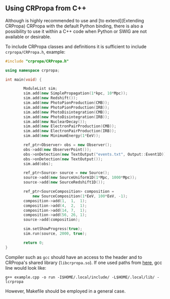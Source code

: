 ## Using CRPropa from C++
Although is highly recommended to use and [to extend](Extending CRPropa) CRPropa with the default Python binding, there is also a possibility to use it within a C++ code when Python or SWIG are not available or desirable.

To include CRPropa classes and definitions it is sufficient to include ``crpropa/CRPropa.h``, example:

```c++
#include "crpropa/CRPropa.h"

using namespace crpropa;

int main(void) {

        ModuleList sim;
        sim.add(new SimplePropagation(1*kpc, 10*Mpc));
        sim.add(new Redshift());
        sim.add(new PhotoPionProduction(CMB));
        sim.add(new PhotoPionProduction(IRB));
        sim.add(new PhotoDisintegration(CMB));
        sim.add(new PhotoDisintegration(IRB));
        sim.add(new NuclearDecay());
        sim.add(new ElectronPairProduction(CMB));
        sim.add(new ElectronPairProduction(IRB));
        sim.add(new MinimumEnergy(1*EeV));

        ref_ptr<Observer> obs = new Observer();
        obs->add(new ObserverPoint());
        obs->onDetection(new TextOutput("events.txt", Output::Event1D));
        obs->onDetection(new TextOutput());
        sim.add(obs);

        ref_ptr<Source> source = new Source();
        source->add(new SourceUniform1D(1*Mpc, 1000*Mpc));
        source->add(new SourceRedshift1D());

        ref_ptr<SourceComposition> composition =
            new SourceComposition(1*EeV, 100*EeV, -1);
        composition->add(1,  1,  1);
        composition->add(4,  2,  1);
        composition->add(14, 7,  1);
        composition->add(56, 26, 1);
        source->add(composition);

        sim.setShowProgress(true);
        sim.run(source, 2000, true);

        return 0;
}
```

Compiler such as ``gcc`` should have an access to the header and to CRPropa's shared library (``libcrpropa.so``). If one used paths from [here](Installation), gcc line would look like:
```
g++ example.cpp -o run -I$HOME/.local/include/ -L$HOME/.local/lib/ -lcrpropa
```
However, Makefile should be employed in a general case.
